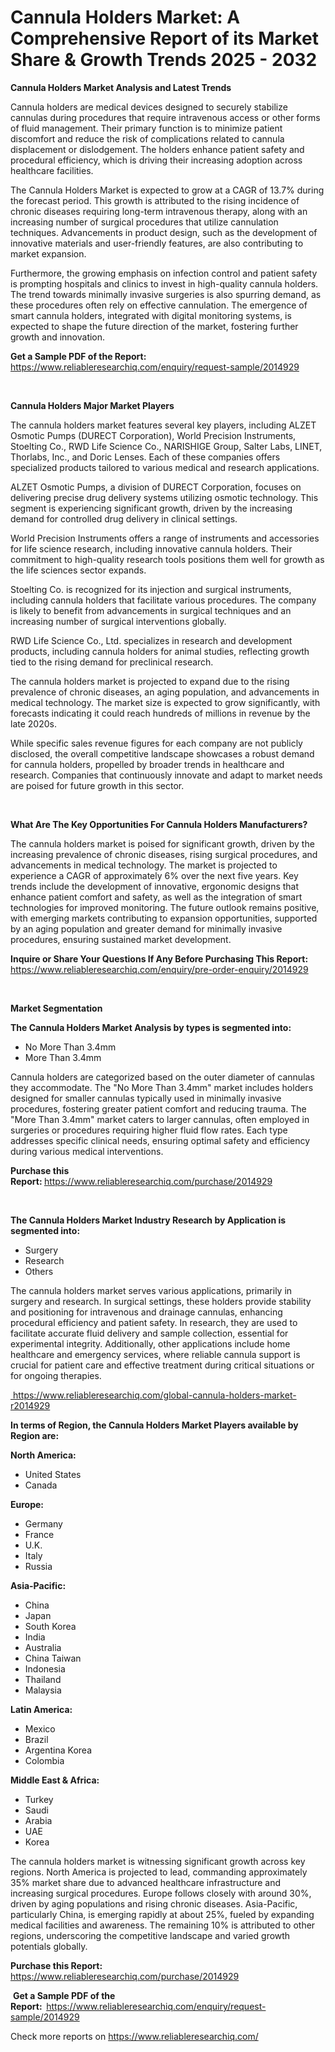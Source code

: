 <p><h1>Cannula Holders Market: A Comprehensive Report of its Market Share & Growth Trends 2025 - 2032</h1></p><p><strong>Cannula Holders Market Analysis and Latest Trends</strong></p>
<p><p>Cannula holders are medical devices designed to securely stabilize cannulas during procedures that require intravenous access or other forms of fluid management. Their primary function is to minimize patient discomfort and reduce the risk of complications related to cannula displacement or dislodgement. The holders enhance patient safety and procedural efficiency, which is driving their increasing adoption across healthcare facilities.</p><p>The Cannula Holders Market is expected to grow at a CAGR of 13.7% during the forecast period. This growth is attributed to the rising incidence of chronic diseases requiring long-term intravenous therapy, along with an increasing number of surgical procedures that utilize cannulation techniques. Advancements in product design, such as the development of innovative materials and user-friendly features, are also contributing to market expansion. </p><p>Furthermore, the growing emphasis on infection control and patient safety is prompting hospitals and clinics to invest in high-quality cannula holders. The trend towards minimally invasive surgeries is also spurring demand, as these procedures often rely on effective cannulation. The emergence of smart cannula holders, integrated with digital monitoring systems, is expected to shape the future direction of the market, fostering further growth and innovation.</p></p>
<p><strong>Get a Sample PDF of the Report:&nbsp;</strong> <a href="https://www.reliableresearchiq.com/enquiry/request-sample/2014929?utm_campaign=1141&utm_medium=2&utm_source=Github&utm_content=ia&utm_term=17012025&utm_id=cannula-holders">https://www.reliableresearchiq.com/enquiry/request-sample/2014929</a></p>
<p>&nbsp;</p>
<p><strong>Cannula Holders Major Market Players</strong></p>
<p><p>The cannula holders market features several key players, including ALZET Osmotic Pumps (DURECT Corporation), World Precision Instruments, Stoelting Co., RWD Life Science Co., NARISHIGE Group, Salter Labs, LINET, Thorlabs, Inc., and Doric Lenses. Each of these companies offers specialized products tailored to various medical and research applications.</p><p>ALZET Osmotic Pumps, a division of DURECT Corporation, focuses on delivering precise drug delivery systems utilizing osmotic technology. This segment is experiencing significant growth, driven by the increasing demand for controlled drug delivery in clinical settings. </p><p>World Precision Instruments offers a range of instruments and accessories for life science research, including innovative cannula holders. Their commitment to high-quality research tools positions them well for growth as the life sciences sector expands.</p><p>Stoelting Co. is recognized for its injection and surgical instruments, including cannula holders that facilitate various procedures. The company is likely to benefit from advancements in surgical techniques and an increasing number of surgical interventions globally.</p><p>RWD Life Science Co., Ltd. specializes in research and development products, including cannula holders for animal studies, reflecting growth tied to the rising demand for preclinical research.</p><p>The cannula holders market is projected to expand due to the rising prevalence of chronic diseases, an aging population, and advancements in medical technology. The market size is expected to grow significantly, with forecasts indicating it could reach hundreds of millions in revenue by the late 2020s.</p><p>While specific sales revenue figures for each company are not publicly disclosed, the overall competitive landscape showcases a robust demand for cannula holders, propelled by broader trends in healthcare and research. Companies that continuously innovate and adapt to market needs are poised for future growth in this sector.</p></p>
<p>&nbsp;</p>
<p><strong>What Are The Key Opportunities For Cannula Holders Manufacturers?</strong></p>
<p><p>The cannula holders market is poised for significant growth, driven by the increasing prevalence of chronic diseases, rising surgical procedures, and advancements in medical technology. The market is projected to experience a CAGR of approximately 6% over the next five years. Key trends include the development of innovative, ergonomic designs that enhance patient comfort and safety, as well as the integration of smart technologies for improved monitoring. The future outlook remains positive, with emerging markets contributing to expansion opportunities, supported by an aging population and greater demand for minimally invasive procedures, ensuring sustained market development.</p></p>
<p><strong>Inquire or Share Your Questions If Any Before Purchasing This Report:</strong> <a href="https://www.reliableresearchiq.com/enquiry/pre-order-enquiry/2014929?utm_campaign=1141&utm_medium=2&utm_source=Github&utm_content=ia&utm_term=17012025&utm_id=cannula-holders">https://www.reliableresearchiq.com/enquiry/pre-order-enquiry/2014929</a></p>
<p>&nbsp;</p>
<p><strong>Market Segmentation</strong></p>
<p><strong>The Cannula Holders Market Analysis by types is segmented into:</strong></p>
<p><ul><li>No More Than 3.4mm</li><li>More Than 3.4mm</li></ul></p>
<p><p>Cannula holders are categorized based on the outer diameter of cannulas they accommodate. The "No More Than 3.4mm" market includes holders designed for smaller cannulas typically used in minimally invasive procedures, fostering greater patient comfort and reducing trauma. The "More Than 3.4mm" market caters to larger cannulas, often employed in surgeries or procedures requiring higher fluid flow rates. Each type addresses specific clinical needs, ensuring optimal safety and efficiency during various medical interventions.</p></p>
<p><strong>Purchase this Report:&nbsp;</strong><a href="https://www.reliableresearchiq.com/purchase/2014929?utm_campaign=1141&utm_medium=2&utm_source=Github&utm_content=ia&utm_term=17012025&utm_id=cannula-holders">https://www.reliableresearchiq.com/purchase/2014929</a></p>
<p>&nbsp;</p>
<p><strong>The Cannula Holders Market Industry Research by Application is segmented into:</strong></p>
<p><ul><li>Surgery</li><li>Research</li><li>Others</li></ul></p>
<p><p>The cannula holders market serves various applications, primarily in surgery and research. In surgical settings, these holders provide stability and positioning for intravenous and drainage cannulas, enhancing procedural efficiency and patient safety. In research, they are used to facilitate accurate fluid delivery and sample collection, essential for experimental integrity. Additionally, other applications include home healthcare and emergency services, where reliable cannula support is crucial for patient care and effective treatment during critical situations or for ongoing therapies.</p></p>
<p><a href="https://www.reliableresearchiq.com/global-cannula-holders-market-r2014929?utm_campaign=1141&utm_medium=2&utm_source=Github&utm_content=ia&utm_term=17012025&utm_id=cannula-holders">&nbsp;https://www.reliableresearchiq.com/global-cannula-holders-market-r2014929</a></p>
<p><strong>In terms of Region, the Cannula Holders Market Players available by Region are:</strong></p>
<p>
    <p> <strong> North America: </strong>
        <ul>
            <li>United States</li>
            <li>Canada</li>
        </ul>
        </p> 
    <p> <strong> Europe: </strong>
        <ul>
            <li>Germany</li>
            <li>France</li>
            <li>U.K.</li>
            <li>Italy</li>
            <li>Russia</li>
        </ul>
        </p> 
    <p> <strong> Asia-Pacific: </strong>
        <ul>
            <li>China</li>
            <li>Japan</li>
            <li>South Korea</li>
            <li>India</li>
            <li>Australia</li>
            <li>China Taiwan</li>
            <li>Indonesia</li>
            <li>Thailand</li>
            <li>Malaysia</li>
        </ul>
        </p> 
    <p> <strong> Latin America: </strong>
        <ul>
            <li>Mexico</li>
            <li>Brazil</li>
            <li>Argentina Korea</li>
            <li>Colombia</li>
        </ul>
        </p> 
    <p> <strong> Middle East & Africa: </strong>
        <ul>
            <li>Turkey</li>
            <li>Saudi</li>
            <li>Arabia</li>
            <li>UAE</li>
            <li>Korea</li>
        </ul>
    </p>
    </p>
<p><p>The cannula holders market is witnessing significant growth across key regions. North America is projected to lead, commanding approximately 35% market share due to advanced healthcare infrastructure and increasing surgical procedures. Europe follows closely with around 30%, driven by aging populations and rising chronic diseases. Asia-Pacific, particularly China, is emerging rapidly at about 25%, fueled by expanding medical facilities and awareness. The remaining 10% is attributed to other regions, underscoring the competitive landscape and varied growth potentials globally.</p></p>
<p><strong>Purchase this Report: </strong><a href="https://www.reliableresearchiq.com/purchase/2014929?utm_campaign=1141&utm_medium=2&utm_source=Github&utm_content=ia&utm_term=17012025&utm_id=cannula-holders">https://www.reliableresearchiq.com/purchase/2014929</a></p>
<p>&nbsp;<strong>Get a Sample PDF of the Report:&nbsp;&nbsp;</strong><a href="https://www.reliableresearchiq.com/enquiry/request-sample/2014929?utm_campaign=1141&utm_medium=2&utm_source=Github&utm_content=ia&utm_term=17012025&utm_id=cannula-holders">https://www.reliableresearchiq.com/enquiry/request-sample/2014929</a></p>
<p><strong></strong></p>
<p>Check more reports on <a href="https://www.reliableresearchiq.com/?utm_campaign=1141&utm_medium=2&utm_source=Github&utm_content=ia&utm_term=17012025&utm_id=cannula-holders">https://www.reliableresearchiq.com/</a></p>